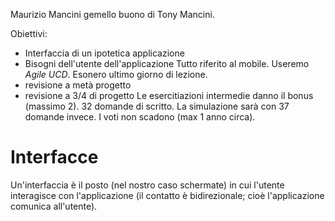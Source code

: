Maurizio Mancini gemello buono di Tony Mancini.

Obiettivi:
- Interfaccia di un ipotetica applicazione 
- Bisogni dell'utente dell'applicazione
Tutto riferito al mobile.
Useremo *Agile UCD*. Esonero ultimo giorno di lezione. 
- revisione a metà progetto
- revisione a 3/4 di progetto
Le esercitiazioni intermedie danno il bonus (massimo 2). 32 domande di scritto.
La simulazione sarà con 37 domande invece. I voti non scadono (max 1 anno circa).

# Interfacce
Un'interfaccia è il posto (nel nostro caso schermate) in cui l'utente interagisce con l'applicazione (il contatto è bidirezionale; cioè l'applicazione comunica all'utente).



